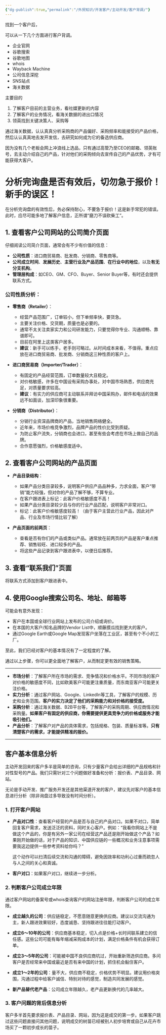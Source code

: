```yaml
---
{"dg-publish":true,"permalink":"/外贸知识/开发客户/主动开发/客户背调/"}
---
```


找到一个客户后，

可以从一下几个方面进行客户背调。
- 企业官网
- 谷歌搜索
- 谷歌地图
- whois
- Wayback Machine
- 公司信息深挖
- SNS站点
- 海关数据


主要目的
1. 了解客户目前的主营业务，看社媒更新的内容
2. 了解客户的业务情况，看海关数据的进出口情况
3. 领英找到关键决策人、采购等

通过海关数据，认认真真分析采购商的产品偏好、采购频率和能接受的产品价格，然后认认真真地去发开发信，去研究如何成为它的备选供应商。

因为没有几个老板会网上冲浪线上选品，只有通过高管乃至CEO的邮箱、领英账号，去主动介绍自己的产品，针对他们的采购倾向去宣传自己的产品优势，才有可能获得大客户。


# 分析完询盘是否有效后，切勿急于报价！新手的误区！

在分析完询盘的有效性后，务必保持耐心，不要急于报价！这是新手常犯的错误。此时，应尽可能多地了解客户信息，正所谓“磨刀不误砍柴工”。

## 1. 查看客户公司网站的公司简介页面

仔细阅读公司简介页面，通常会有不少有价值的信息：
- **公司性质**：进口商贸易商、批发商、分销商、零售商等。
- **公司成立时间**、**发展历史**、**主营行业及产品范围**、**在行业中的地位**，以及**有无分支机构**。
- **管理层构成**：如CEO、GM、CFO、Buyer、Senior Buyer等，有时还会提供联系方式。

### 公司性质分析：

- **零售商（Retailer）**：
  - 经营产品范围广，订单较小，但下单频率快，要货急。
  - 主要关注价格、交货期，质量也是必要的。
  - 通常不太关注卖家实力和公司研发能力，只要觉得你专业、沟通顺畅、靠谱即可。
  - 目前在阿里上这类客户居多。
  - **建议**：新手可以练手，老手则可略过。从时间成本来看，不值得。重点应放在进口商贸易商、批发商、分销商这三种性质的客户上。

- **进口商贸易商（Importer/Trader）**：
  - 有固定的产品经营范围，订单数量较大且稳定。
  - 对价格敏感，许多在中国设有采购办事处，对中国市场熟悉，供应商充足，对质量要求较高。
  - **建议**：有实力的供应商可主动联系并拜访中国采购办，邮件和电话的效果远不如面谈，加深印象很重要。

- **分销商（Distributor）**：
  - 分销行业资深品牌商的产品，当地销售网络健全。
  - 近年来，市场价格竞争激烈，品牌产品的性价比受到质疑。
  - 为防止客户流失，分销商也会进口，甚至有些会考虑在市场上做自己的品牌。
  - 合作意愿强烈，价格敏感度适中。

## 2. 查看客户公司网站的产品页面

- **产品目录结构**：
  - 如果产品分类目录较多，说明客户供应产品品种多，力求全面，客户“带销”能力较强，但对你的产品了解不够，不算专业。
  - 在客户跟进表上标记：此客户价格敏感度不高！
  - 如果产品分类目录较少且与你的行业产品匹配，说明客户非常对口。
  - 标记：此客户价格敏感度较高！（由于客户主营此行业产品，因此对产品、行业及市场行情比较了解）

- **产品页面的前两页**：
  - 查看是否有你们的产品或类似产品。通常放在前两页的产品是客户重点推荐、销售较旺、进口较多的产品。
  - 将这些产品记录到客户跟进表中，以便日后推荐。

## 3. 查看“联系我们”页面

将联系方式添加到客户跟进表中。

## 4. 使用Google搜索公司名、地址、邮箱等

可能会有意外发现：
- 客户在本国或全球行业网站上发布的公司介绍或询价。
- 在本国的大客户/知名品牌的Vendor List中，顺藤摸瓜找到更大的客户。
- 通过Google Earth或Google Map发现客户坐落在工业区，甚至有个不小的工厂。

至此，我们已经对客户的基本情况有了一定程度的了解。

通过以上步骤，你可以更全面地了解客户，从而制定更有效的销售策略。

---

- **市场分析**：了解客户所在市场的需求、竞争情况和价格水平。不同市场的客户对价格的敏感度不同，比如欧美客户可能更注重质量，而东南亚客户可能更关注价格。
- **实力分析**：通过客户网站、Google、LinkedIn等工具，了解客户的规模、历史和业务范围。**客户的实力决定了他们的采购能力和对价格的接受度。**
- **采购分析**：通过海关数据、B2B平台等，了解客户的采购周期、供应商情况和采购量。**如果客户有固定的供应商，你需要提供更具竞争力的价格或服务才能吸引他们。**
- **产品分析**：了解客户对产品的具体需求，包括规格、包装、质量标准等。**只有清楚客户的需求，才能提供精准的报价。**


---

## 客户基本信息分析

主动开发回来的客户多半是简单的咨询，只有少量客户会给出详细的产品规格和针对性型号的产品。我们只需针对三个问题做好准备和分析：报价表、产品目录、网站。

无论是手动开发、推广服务开发还是其他渠道开发的客户，建议先对客户的基本信息进行分析（除非询盘过多导致没有时间分析）。

### 1. 打开客户网站

- **产品对口性**：查看客户经营的产品是否与自己的产品对口。如果不对口，简单回复客户需求，发送泛泛的资料，同时关心客户。例如：“我看你网站上不是做这个产品的，你是有另外一家公司在经营这产品还是刚开始做这个产品？如果刚开始做的话，对于产品的知识、中国供应链的一些概况和业务注意事项需要我这边提供一些参考资料给你吗？”
  
  这个动作可以扫清后续交流和沟通的障碍，避免因效率和功利心过重而疏忽人与人之间的关心和真诚。

- **客户对口**：如果客户对口，继续进一步分析。

### 2. 判断客户公司成立年限
通过客户网站的备案号或whois查询客户的网站注册年限，判断客户公司的成立年限。

- **成立越久的公司**：供应链稳定，不愿意随意更换供应商。建议以交流沟通为主，新人跟进效果较好，态度诚恳、坚持跟进往往能打动客户。
  
- **成立6～10年的公司**：供应商基本稳定，切入点是价格+长时间联系建立的信任感。这些公司可能有每年缩减采购成本的计划，满足价格条件有机会获得订单。

- **成立3～5年的公司**：可能被中国不良供应商坑过，开始重新筛选供应商。多问客户是否经常来中国或最近是否有来中国的计划，抓住机会黏住客户。

- **成立1～2年的公司**：量不大，供应商不稳定，价格优势不明显。建议用价格突围，沟通过程中给客户诚信、特别对待的感觉，制造共同发展的感觉。

- **新产品替代老产品**：公司成立年限越久，老产品更新换代的几率越大。

### 3. 客户问题的背后信息分析
客户多半首先要求报价表、产品目录、网站，因为这是成交的第一步。如果客户跳过这些问题直接问其他问题，说明成交的树苗已经被别人初步培育或自己从花卉市场买了一颗初步成长的苗子。
